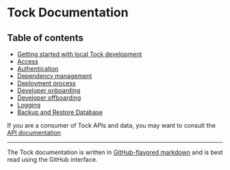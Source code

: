 # Tock Documentation

## Table of contents

- [Getting started with local Tock development](local-development.md)
- [Access](access.md)
- [Authentication](authentication.md)
- [Dependency management](dependency-management.md)
- [Deployment process](deployment-process.md)
- [Developer onboarding](onboarding.md)
- [Developer offboarding](offboarding.md)
- [Logging](logging.md)
- [Backup and Restore Database](backup-and-restore-database.md)

If you are a consumer of Tock APIs and data, you may want to consult the [API documentation](../api-docs)

-----------

The Tock documentation is written in
[GitHub-flavored markdown][gh-md] and is best read using the GitHub interface.

[gh-md]: https://guides.github.com/features/mastering-markdown/#GitHub-flavored-markdown


